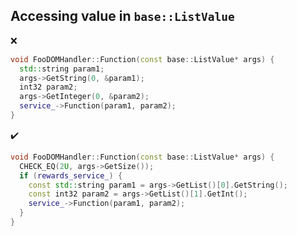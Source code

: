 ## Accessing value in `base::ListValue`

:x:
```cpp
void FooDOMHandler::Function(const base::ListValue* args) {
  std::string param1;
  args->GetString(0, &param1);
  int32 param2;
  args->GetInteger(0, &param2);
  service_->Function(param1, param2);
}
```

:heavy_check_mark:
```cpp
void FooDOMHandler::Function(const base::ListValue* args) {
  CHECK_EQ(2U, args->GetSize());
  if (rewards_service_) {
    const std::string param1 = args->GetList()[0].GetString();
    const int32 param2 = args->GetList()[1].GetInt();
    service_->Function(param1, param2);
  }
}
```